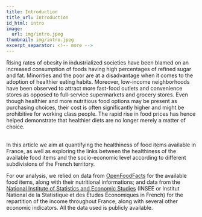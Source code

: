 ```yaml
---
title: Introduction
title_url: Introduction
id_html: intro
image:
  url: img/intro.jpeg
thumbnail: img/intro.jpeg
excerpt_separator: <!-- more -->
---
```

Rising rates of obesity in industrialized societies have been blamed on an increased consumption of foods having high percentages of refined sugar and fat. Minorities and the poor are at a disadvantage when it comes to the adoption of healthier eating habits. Moreover, low-income neighborhoods have been observed to attract more fast-food outlets and convenience stores as opposed to full-service supermarkets and grocery stores. Even though healthier and more nutritious food options may be present as purchasing choices, their cost is often significantly higher and might be prohibitive for working class people. The rapid rise in food prices has hence helped demonstrate that healthier diets are no longer merely a matter of choice.<br /><br />

In this article we aim at quantifying the healthiness of food items available in France, as well as exploring the links between the healthiness of the available food items and the socio-economic level according to different subdivisions of the French territory.
<!-- more -->

For our analysis, we relied on data from [OpenFoodFacts](https://fr.openfoodfacts.org/) for the available food items, along with their nutritional informations; and data from the [National Institute of Statistics and Economic Studies](https://www.insee.fr/) (INSEE or Institut National de la Statistique et des Études Économiques in French) for the repartition of the income throughout France, along with several other economic indicators. All the data used is publicly available.
